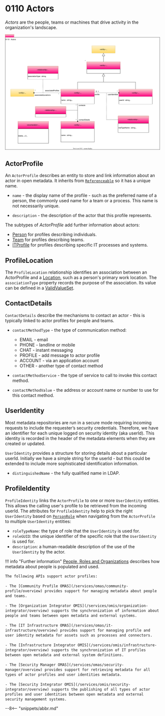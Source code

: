 <!-- SPDX-License-Identifier: CC-BY-4.0 -->
<!-- Copyright Contributors to the Egeria project. -->

# 0110 Actors

*Actors* are the people, teams or machines that drive activity in the organization's landscape.  

![UML](0110-Actors.svg "Collecting information about user identities and the people and systems behind them")

## ActorProfile
 
An `ActorProfile` describes an entity to store and link information about an actor in open metadata.  It inherits from [`Referenceable`](/types/0/0010-Base-Model) so it has a unique name.

- `name` - the display name of the profile - such as the preferred name of a person, the commonly used name for a team or a process.  This name is not necessarily unique.

- `description` - the description of the actor that this profile represents.

The subtypes of *ActorProfile* add further information about actors:

- [Person](/types/1/0112-People) for profiles describing individuals.
- [Team](/types/1/0115-Teams) for profiles describing teams.
- [ITProfile](/types/1/0117-IT-Profiles) for profiles describing specific IT processes and systems.

## ProfileLocation

The `ProfileLocation` relationship identifies an association between an ActorProfile and a [Location](/types/0/0025-Locations), such as a person's primary work location.  The `associationType` property records the purpose of the association.  Its value can be defined in a [ValidValueSet](/types/5/0545-Reference-Data).

## ContactDetails
 
`ContactDetails` describe the mechanisms to contact an actor - this is typically linked to actor profiles for people and teams.

- `contactMethodType` - the type of communication method:

    * EMAIL - email
    * PHONE - landline or mobile
    * CHAT - instant messaging
    * PROFILE - add message to actor profile
    * ACCOUNT - via an application account
    * OTHER - another type of contact method
  
- `contactMethodService` - the type of service to call to invoke this contact method.

- `contactMethodValue` - the address or account name or number to use for this contact method.
 
## UserIdentity

Most metadata repositories are run in a secure mode requiring incoming requests to include the requester’s security credentials. Therefore, we have an identifier for each unique logged on security identity (aka userId). This identity is recorded in the header of the metadata elements when they are created or updated. 

`UserIdentity` provides a structure for storing details about a particular userId. Initially we have a simple string for the userId - but this could be extended to include more sophisticated identification information.

- `distinguishedName` - the fully qualified name in LDAP.

## ProfileIdentity

`ProfileIdentity` links the `ActorProfile` to one or more `UserIdentity` entities.  This allows the calling user's profile to be retrieved from the incoming userId.  The attributes for `ProfileIdentity` help to pick the right `UserIdentity` based on [`PersonRole`](/types/1/0112-People) when navigating from the `ActorProfile` to multiple `UserIdentity` entities:

- `roleTypeName`: the type of role that the `UserIdentity` is used for.
- `roleGUID`: the unique identifier of the specific role that the `UserIdentity` is used for.
- `description`: a human-readable description of the use of the `UserIdentity` by the actor.



!!! info "Further information"
    [People, Roles and Organizations](/features/people-roles-organizations/overview) describes how metadata about people is populated and used.
    
    The following APIs support actor profiles:
    
    - The [Community Profile OMAS](/services/omas/community-profile/overview) provides support for managing metadata about people and teams.

    - The [Organization Integrator OMIS](/services/omis/organization-integrator/overview) supports the synchronization of information about people and teams between open metadata and external systems.

    - The [IT Infrastructure OMAS](/services/omas/it-infrastructure/overview) provides support for managing profile and user identity metadata for assets such as processes and connectors.
    
    - The [Infrastructure Integrator OMIS](/services/omis/infrastructure-integrator/overview) supports the synchronization of IT profiles between open metadata and external system definitions.
    
    - The [Security Manager OMAS](/services/omas/security-manager/overview) provides support for retrieving metadata for all types of actor profiles and user identities metadata.
    
    - The [Security Integrator OMIS](/services/omis/security-integrator/overview) supports the publishing of all types of actor profiles and user identities between open metadata and external security management systems.

--8<-- "snippets/abbr.md"

